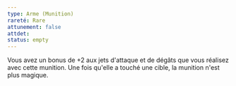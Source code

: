 ```yaml
---
type: Arme (Munition)
rareté: Rare
attunement: false
attdet:
status: empty
---
```

Vous avez un bonus de +2 aux jets d'attaque et de dégâts que vous réalisez avec cette munition. Une fois qu'elle a touché une cible, la munition n'est plus magique.

